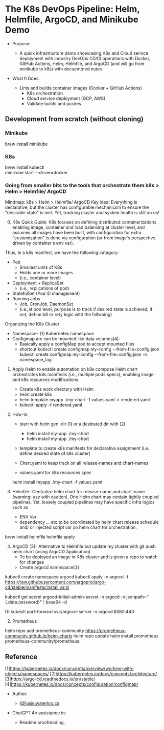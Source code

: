 # The K8s DevOps Pipeline: Helm, Helmfile, ArgoCD, and Minikube Demo


- Purpose:
    - A quick infrastructure demo showcasing K8s and Cloud service deployment with industry DevOps CD/CI operations with Docker, GitHub Actions, Helm, Helmfile, and ArgoCD (and will go from minikube to k8s) with docuemtned notes

- What It Does:
    - Lints and builds container images (Docker + GitHub Actions) 
        - K8s orchestration 
        - Cloud service deployment (GCP, AWS)
        - Validate builds and pushes 



## Development from scratch (without cloning)

### Minikube 
brew install minikube
### K8s
brew install kubectl   
minikube start --driver=docker

### Going from smaller bits to the tools that orchestrate them k8s > Helm > Helmfile/ ArgoCD
Mindmap: 
k8s > Helm > Helmfile/ ArgoCD
Key idea: 
Everything is declarative, but the cluster has configurable mechanicsm to ensure the "desirable state" is met. Yet, tracking cluster and system health is still on us! 


0. K8s Quick Guide:
K8s focuses on defining distributed containerizations, enabling image, container and load balancing at cluster level, and assumes all images have been built, with configuration for extra "customization" is done via configuration (or from image's perspective, driven by container's env var).

Thus, in a k8s manifest, we have the following catagory: 
- Pod 
    - Smallest units of K8s
    - Holds one or more images
    - (i.e., container level)
- Deployment + ReplicaSet
    - (i.e., replications of pod)
- StatefulSet (Pod ID management)
- Running Jobs 
    - Job, CronJob, DaemonSet 
    - (i.e.,at pod level, purpose is to track if desired state is achieved, if not, define kill or rety logic with the follwoing)

Organizing the K8s Cluster 
- Namespace- [1]
    Kubernetes namespace 
- Configmap are can be mounted like data volumes[4]:
    - Basically apply a configMap pod to accept mounted files 
    - shortcut kubectl create configmap my-config --from-file=config.json
    kubectl create configmap my-config --from-file=config.json -n namespace_tag


1. Apply Helm to enable automation on k8s compose Helm chart orchestrates k8s manifests (i.e., multiple pods specs), enabling image and k8s resources modifications
    - Create k8s work directory with Helm     
    - helm create k8s
    - helm template myapp ./my-chart -f values.yaml > rendered.yaml
    - kubectl apply -f rendered.yaml


2. How-to
    - start with helm gen. dir (1) or a desinated dir with (2)
        - helm install my-app ./my-chart
        - helm install my-app ./my-chart

    -  template to create k8s manifests for declarative assignment (i.e. define desired state of k8s cluster) 
    -  Chart.yaml to keep track on all release-names and chart-names 
    -  values.yaml for k8s resources spec

    helm install myapp ./my-chart -f values.yaml



3. Helmfile- Centralize helm chart for release-name and chart-name (warning: use with caution). One Helm chart may contain tightly coupled pipelines. Yet, loosely coupled pipelines may have specific infra logics such as 
    - ENV Var 
    - dependency 
    ... etc to be coordinated by helm chart release schedule and/ or injected script var on helm chart for orchestration.  

brew install helmfile
helmfile apply

4. ArgoCD [3]- Alternative to Helmfile  but update my cluster with git push helm chart (using ArgoCD Application)
    - To be deployed an image in K8s cluster and is given a repo to watch for changes 
    -  Create argocd namespace[3] 

kubectl create namespace argocd
kubectl apply -n argocd -f https://raw.githubusercontent.com/argoproj/argo-cd/stable/manifests/install.yaml

kubectl get secret argocd-initial-admin-secret -n argocd -o jsonpath="{.data.password}" | base64 -d

UI
kubectl port-forward svc/argocd-server -n argocd 8080:443


2. Prometheus

helm repo add prometheus-community https://prometheus-community.github.io/helm-charts
helm repo update
helm install prometheus prometheus-community/prometheus

## Reference


 [1]https://kubernetes.io/docs/concepts/overview/working-with-objects/namespaces/ 
 [2]https://kubernetes.io/docs/concepts/architecture/ 
 [3]https://argo-cd.readthedocs.io/en/stable/ 
 [4]https://kubernetes.io/docs/concepts/configuration/configmap/ 



- Author: 
    - lj2liu@uwaterloo.ca

- ChatGPT 4o assistance in: 
    -  Readme proofreading. 